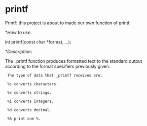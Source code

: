 # printf
Printf: this project is about to made our own function of printf.

**How to use*:

int printf(const char *format, ...);

**Description*:

The _printf function produces formatted text to the standard output according to the format specifiers previously given.

     The type of data that _printf receives are:

     %c converts characters.

     %s converts strings.

     %i converts integers.

     %d converts decimal.

     %% print one %.
